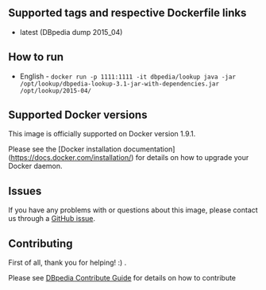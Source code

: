 ## Supported tags and respective Dockerfile links
* latest (DBpedia dump 2015_04)

## How to run

* English    - ```docker run -p 1111:1111 -it dbpedia/lookup java -jar /opt/lookup/dbpedia-lookup-3.1-jar-with-dependencies.jar  /opt/lookup/2015-04/```



## Supported Docker versions
This image is officially supported on Docker version 1.9.1.

Please see the [Docker installation documentation] (https://docs.docker.com/installation/) for details on how to upgrade your Docker daemon.


## Issues
If you have any problems with or questions about this image, please contact us through a [GitHub issue](http://github.com/dbpedia/lookup/issues).


## Contributing

First of all, thank you for helping! :) .

Please see [DBpedia Contribute Guide](https://github.com/dbpedia/lookup/wiki/Contributing) for details on how to contribute
